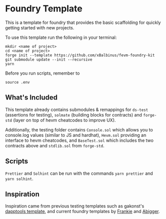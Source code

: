 # Foundry Template

This is a template for foundry that provides the basic scaffolding for quickly getting started with new projects. 

To use this template run the following in your terminal: 
```
mkdir <name of project>
cd <name of project>
forge init --template https://github.com/xBalbinus/fevm-foundry-kit
git submodule update --init --recursive
yarn 
```

Before you run scripts, remember to

```
source .env
```

## What's Included

This template already contains submodules & remappings for `ds-test` (assertions for testing), `solmate` (building blocks for contracts) and `forge-std` (layer on top of hevm cheatcodes to improve UX).

Additionally, the testing folder contains `Console.sol` which allows you to console.log values (similar to JS and hardhat), `Hevm.sol` providing an interface to hevm cheatcodes, and `BaseTest.sol` which includes the two contracts above and `stdlib.sol` from `forge-std`. 

## Scripts

`Prettier` and `Solhint` can be run with the commands `yarn prettier` and `yarn solhint`. 

## Inspiration

Inspiration came from previous testing templates such as gakonst's [dapptools template](https://github.com/gakonst/dapptools-template), and current foundry templates by [Frankie](https://github.com/FrankieIsLost/forge-template) and [Abigger](https://github.com/abigger87/foundry-starter). 

